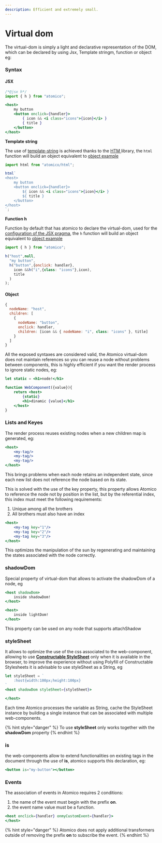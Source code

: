 ```yaml
---
description: Efficient and extremely small.
---
```


# Virtual dom



The virtual-dom is simply a light and declarative representation of the DOM, which can be declared by using Jsx, Template stringm, function or object eg:

### Syntax

#### **JSX**

```jsx
/*@jsx h*/
import { h } from "atomico";

<host>    
    my button
    <button onclick={handler}>
        { icon && <i class="icons">{icon}</i> }
        { title }
    </button>
</host>
```

**Template string**

The use of [template-string](https://developer.mozilla.org/es/docs/Web/JavaScript/Referencia/template_strings) is achieved thanks to the [HTM ](https://github.com/developit/htm)library, the `html` function will build an object equivalent to [object example](https://atomico.gitbook.io/doc/guides/virtual-dom#object)

```jsx
import html from "atomico/html";

html`
<host>    
    my button
    <button onclick={handler}>
        ${ icon && <i class="icons">{icon}</i> }
        ${ title }
    </button>
</host>
`;
```

**Function h**

Function by default that has atomico to declare the virtual-dom, used for the[ configuration of the JSX pragma](https://atomico.gitbook.io/doc/get-started/installation#step-2-configure-babel-jsx-pragma),  the `h` function will build an object equivalent to [object example](https://atomico.gitbook.io/doc/guides/virtual-dom#object)

```jsx
import { h } from "atomico";

h("host",null,
  "my button",
  h("button",{onclick: handler},
    icon &&h("i",{class: "icons"},icon),
    title
  )
);
```

#### Object

```jsx
{
  nodeName: "host",
  children: [
    {
      nodeName: "button",
      onclick: handler,
      children: [icon && { nodeName: "i", class: "icons" }, title]
    }
  ]
}
```

All the exposed syntaxes are considered valid, the Atomico virtual-dom does not maintain references so you can reuse a node without problems between components, this is highly efficient if you want the render process to ignore static nodes, eg:

```jsx
let static = <h1>node!</h1>

function WebComponent({value}){
    return <host>
        {static}
        <h1>dinamic {value}</h1>
    </host>
}
```

### Lists and Keyes

The render process reuses existing nodes when a new children map is generated, eg:

```jsx
<host>
    <my-tag/>
    <my-tag/>
    <my-tag/>    
</host>
```

This brings problems when each node retains an independent state, since each new list does not reference the node based on its state.

This is solved with the use of the key property, this property allows Atomico to reference the node not by position in the list, but by the referential index, this index must meet the following requirements:

1. Unique among all the brothers
2. All brothers must also have an index

```jsx
<host>
    <my-tag key="1"/>
    <my-tag key="2"/>
    <my-tag key="3"/>   
</host>
```

This optimizes the manipulation of the sun by regenerating and maintaining the states associated with the node correctly.

### shadowDom

Special property of virtual-dom that allows to activate the shadowDom of a node, eg

```jsx
<host shadowDom>
    inside shadowDom!
</host>

<host>
    inside lightDom!
</host>
```

This property can be used on any node that supports attachShadow

### styleSheet

It allows to optimize the use of the css associated to the web-component, allowing to use [**Constructable StyleSheet**](https://developers.google.com/web/updates/2019/02/constructable-stylesheets) only when it is available in the browser, to improve the experience without using Polyfill of Constructable Stylesheets it is advisable to use styleSheet as a String, eg

```jsx
let styleSheet = `
    :host{width:100px;height:100px}
`
<host shadowDom styleSheet={styleSheet}>

</host>
```

Each time Atomico processes the variable as String, cache the StyleSheet instance by building a single instance that can be associated with multiple web-components.

{% hint style="danger" %}
To use **styleSheet** only works together with the **shadowDom** property
{% endhint %}

### is

the web-components allow to extend functionalities on existing tags in the document through the use of **is**, atomico supports this declaration, eg:

```jsx
<button is="my-button"></button>
```

### Events

The association of events in Atomico requires 2 conditions:

1. the name of the event must begin with the prefix **on**.
2. the event name value must be a function.

```jsx
<host onclick={handler} onmyCustomEvent={handler}>
</host>
```

{% hint style="danger" %}
Atomico does not apply additional transformers outside of removing the prefix **on** to subscribe the event.
{% endhint %}

